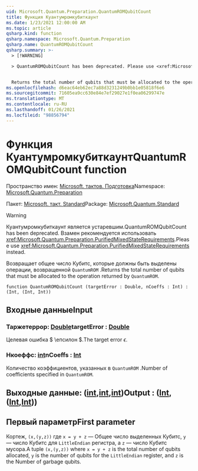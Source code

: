 ```yaml
---
uid: Microsoft.Quantum.Preparation.QuantumROMQubitCount
title: Функция Куантумромкубиткаунт
ms.date: 1/23/2021 12:00:00 AM
ms.topic: article
qsharp.kind: function
qsharp.namespace: Microsoft.Quantum.Preparation
qsharp.name: QuantumROMQubitCount
qsharp.summary: >-
  > [!WARNING]

  > QuantumROMQubitCount has been deprecated. Please use <xref:Microsoft.Quantum.Preparation.PurifiedMixedStateRequirements> instead.


  Returns the total number of qubits that must be allocated to the operation returned by `QuantumROM`.
ms.openlocfilehash: d6eac64eb62ec7a88d3231249b0bb1e05818f6e6
ms.sourcegitcommit: 71605ea9cc630e84e7ef29027e1f0ea06299747e
ms.translationtype: MT
ms.contentlocale: ru-RU
ms.lasthandoff: 01/26/2021
ms.locfileid: "98856794"
---
```

# <a name="quantumromqubitcount-function"></a><span data-ttu-id="efeff-102">Функция Куантумромкубиткаунт</span><span class="sxs-lookup"><span data-stu-id="efeff-102">QuantumROMQubitCount function</span></span>

<span data-ttu-id="efeff-103">Пространство имен: [Microsoft. тактов. Подготовка](xref:Microsoft.Quantum.Preparation)</span><span class="sxs-lookup"><span data-stu-id="efeff-103">Namespace: [Microsoft.Quantum.Preparation](xref:Microsoft.Quantum.Preparation)</span></span>

<span data-ttu-id="efeff-104">Пакет: [Microsoft. такт. Standard](https://nuget.org/packages/Microsoft.Quantum.Standard)</span><span class="sxs-lookup"><span data-stu-id="efeff-104">Package: [Microsoft.Quantum.Standard](https://nuget.org/packages/Microsoft.Quantum.Standard)</span></span>


> [!WARNING]
> <span data-ttu-id="efeff-105">Куантумромкубиткаунт является устаревшим.</span><span class="sxs-lookup"><span data-stu-id="efeff-105">QuantumROMQubitCount has been deprecated.</span></span> <span data-ttu-id="efeff-106">Взамен рекомендуется использовать <xref:Microsoft.Quantum.Preparation.PurifiedMixedStateRequirements>.</span><span class="sxs-lookup"><span data-stu-id="efeff-106">Please use <xref:Microsoft.Quantum.Preparation.PurifiedMixedStateRequirements> instead.</span></span>

<span data-ttu-id="efeff-107">Возвращает общее число Кубитс, которые должны быть выделены операции, возвращенной `QuantumROM` .</span><span class="sxs-lookup"><span data-stu-id="efeff-107">Returns the total number of qubits that must be allocated to the operation returned by `QuantumROM`.</span></span>

```qsharp
function QuantumROMQubitCount (targetError : Double, nCoeffs : Int) : (Int, (Int, Int))
```


## <a name="input"></a><span data-ttu-id="efeff-108">Входные данные</span><span class="sxs-lookup"><span data-stu-id="efeff-108">Input</span></span>

### <a name="targeterror--double"></a><span data-ttu-id="efeff-109">Таржетеррор: [Double](xref:microsoft.quantum.lang-ref.double)</span><span class="sxs-lookup"><span data-stu-id="efeff-109">targetError : [Double](xref:microsoft.quantum.lang-ref.double)</span></span>

<span data-ttu-id="efeff-110">Целевая ошибка $ \епсилон $.</span><span class="sxs-lookup"><span data-stu-id="efeff-110">The target error $\epsilon$.</span></span>


### <a name="ncoeffs--int"></a><span data-ttu-id="efeff-111">Нкоеффс: [int](xref:microsoft.quantum.lang-ref.int)</span><span class="sxs-lookup"><span data-stu-id="efeff-111">nCoeffs : [Int](xref:microsoft.quantum.lang-ref.int)</span></span>

<span data-ttu-id="efeff-112">Количество коэффициентов, указанных в `QuantumROM` .</span><span class="sxs-lookup"><span data-stu-id="efeff-112">Number of coefficients specified in `QuantumROM`.</span></span>



## <a name="output--intintint"></a><span data-ttu-id="efeff-113">Выходные данные: ([int](xref:microsoft.quantum.lang-ref.int),[int](xref:microsoft.quantum.lang-ref.int),[int](xref:microsoft.quantum.lang-ref.int))</span><span class="sxs-lookup"><span data-stu-id="efeff-113">Output : ([Int](xref:microsoft.quantum.lang-ref.int),([Int](xref:microsoft.quantum.lang-ref.int),[Int](xref:microsoft.quantum.lang-ref.int)))</span></span>

## <a name="first-parameter"></a><span data-ttu-id="efeff-114">Первый параметр</span><span class="sxs-lookup"><span data-stu-id="efeff-114">First parameter</span></span>

<span data-ttu-id="efeff-115">Кортеж, `(x,(y,z))` где `x = y + z` — Общее число выделенных Кубитс, `y` — число Кубитс для `LittleEndian` регистра, а `z` — число Кубитс мусора.</span><span class="sxs-lookup"><span data-stu-id="efeff-115">A tuple `(x,(y,z))` where `x = y + z` is the total number of qubits allocated, `y` is the number of qubits for the `LittleEndian` register, and `z` is the Number of garbage qubits.</span></span>